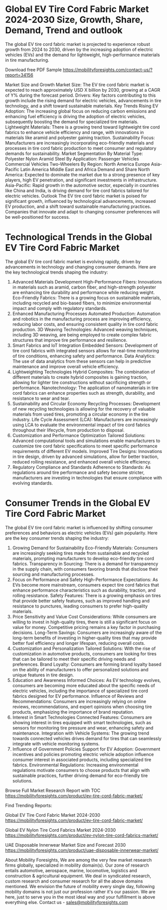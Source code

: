 # Global EV Tire Cord Fabric Market 2024-2030 Size, Growth, Share, Demand, Trend and outlook
The global EV tire cord fabric market is projected to experience robust growth from 2024 to 2030, driven by the increasing adoption of electric vehicles (EVs) and the demand for lightweight, high-performance materials in tire manufacturing.


Download free PDF Sample https://mobilityforesights.com/contact-us/?report=34156 

Market Size and Growth
Market Size: The EV tire cord fabric market is expected to reach approximately USD X billion by 2030, growing at a CAGR of Y% during the forecast period.
Drivers: Key factors contributing to this growth include the rising demand for electric vehicles, advancements in tire technology, and a shift toward sustainable materials.
Key Trends
Rising EV Adoption: The increasing global focus on reducing carbon emissions and enhancing fuel efficiency is driving the adoption of electric vehicles, subsequently boosting the demand for specialized tire materials.
Lightweight Materials: There is a growing trend toward lightweight tire cord fabrics to enhance vehicle efficiency and range, with innovations in materials like aramid and polyester gaining traction.
Sustainability Focus: Manufacturers are increasingly incorporating eco-friendly materials and processes in tire cord fabric production to meet consumer and regulatory demands for sustainability.
Market Segmentation
By Material Type:
Polyester
Nylon
Aramid
Steel
By Application:
Passenger Vehicles
Commercial Vehicles
Two-Wheelers
By Region:
North America
Europe
Asia-Pacific
Latin America
Middle East and Africa
Demand and Share
North America: Expected to dominate the market due to a strong presence of key players, high EV penetration, and significant investments in infrastructure.
Asia-Pacific: Rapid growth in the automotive sector, especially in countries like China and India, is driving demand for tire cord fabrics tailored for electric vehicles.
Outlook
The EV tire cord fabric market is poised for significant growth, influenced by technological advancements, increased EV production, and a shift toward sustainable manufacturing practices. Companies that innovate and adapt to changing consumer preferences will be well-positioned for success.

# Technological Trends in the Global EV Tire Cord Fabric Market
The global EV tire cord fabric market is evolving rapidly, driven by advancements in technology and changing consumer demands. Here are the key technological trends shaping the industry:
1. Advanced Materials Development
High-Performance Fibers: Innovations in materials such as aramid, carbon fiber, and high-strength polyester are enhancing tire durability and performance while reducing weight.
Eco-Friendly Fabrics: There is a growing focus on sustainable materials, including recycled and bio-based fibers, to minimize environmental impact and comply with regulatory standards.
2. Enhanced Manufacturing Processes
Automated Production: Automation and robotics in the manufacturing process are improving efficiency, reducing labor costs, and ensuring consistent quality in tire cord fabric production.
3D Weaving Technologies: Advanced weaving techniques, including 3D weaving, are being employed to create complex fabric structures that improve tire performance and resilience.
3. Smart Fabrics and IoT Integration
Embedded Sensors: Development of tire cord fabrics with integrated sensors allows for real-time monitoring of tire conditions, enhancing safety and performance.
Data Analytics: The use of data analytics from these sensors can help in predictive maintenance and improve overall vehicle efficiency.
4. Lightweighting Technologies
Hybrid Composites: The combination of different materials to create hybrid composites is gaining traction, allowing for lighter tire constructions without sacrificing strength or performance.
Nanotechnology: The application of nanomaterials in tire cord fabrics can enhance properties such as strength, durability, and resistance to wear and tear.
5. Sustainability and Circular Economy
Recycling Processes: Development of new recycling technologies is allowing for the recovery of valuable materials from used tires, promoting a circular economy in the tire industry.
Life Cycle Assessment (LCA): Manufacturers are increasingly using LCA to evaluate the environmental impact of tire cord fabrics throughout their lifecycle, from production to disposal.
6. Customization and Performance Optimization
Tailored Solutions: Advanced computational tools and simulations enable manufacturers to customize tire cord fabric specifications to meet specific performance requirements of different EV models.
Improved Tire Designs: Innovations in tire design, driven by advanced simulations, allow for better traction, reduced rolling resistance, and enhanced overall vehicle efficiency.
7. Regulatory Compliance and Standards
Adherence to Standards: As regulations around tire performance and safety become stricter, manufacturers are investing in technologies that ensure compliance with evolving standards.

# Consumer Trends in the Global EV Tire Cord Fabric Market
The global EV tire cord fabric market is influenced by shifting consumer preferences and behaviors as electric vehicles (EVs) gain popularity. Here are the key consumer trends shaping the industry:
1. Growing Demand for Sustainability
Eco-Friendly Materials: Consumers are increasingly seeking tires made from sustainable and recycled materials, prompting manufacturers to develop eco-friendly tire cord fabrics.
Transparency in Sourcing: There is a demand for transparency in the supply chain, with consumers favoring brands that disclose their sourcing and manufacturing processes.
2. Focus on Performance and Safety
High-Performance Expectations: As EVs become more mainstream, consumers expect tire cord fabrics that enhance performance characteristics such as durability, traction, and rolling resistance.
Safety Features: There is a growing emphasis on tires that provide better safety features, such as improved handling and resistance to punctures, leading consumers to prefer high-quality materials.
3. Price Sensitivity and Value
Cost Considerations: While consumers are willing to invest in high-quality tires, there is still a significant focus on value for money. Competitive pricing remains a key factor in purchasing decisions.
Long-Term Savings: Consumers are increasingly aware of the long-term benefits of investing in higher-quality tires that may provide better fuel efficiency and longer lifespan, reducing overall costs.
4. Customization and Personalization
Tailored Solutions: With the rise of customization in automotive products, consumers are looking for tires that can be tailored to meet their specific driving needs and preferences.
Brand Loyalty: Consumers are forming brand loyalty based on the ability of manufacturers to offer personalized solutions and unique features in tire design.
5. Education and Awareness
Informed Choices: As EV technology evolves, consumers are becoming more educated about the specific needs of electric vehicles, including the importance of specialized tire cord fabrics designed for EV performance.
Influence of Reviews and Recommendations: Consumers are increasingly relying on online reviews, recommendations, and expert opinions when choosing tire products, emphasizing the importance of brand reputation.
6. Interest in Smart Technologies
Connected Features: Consumers are showing interest in tires equipped with smart technologies, such as sensors for monitoring tire pressure and wear, enhancing safety and maintenance.
Integration with Vehicle Systems: The growing trend towards connected vehicles drives demand for tires that can seamlessly integrate with vehicle monitoring systems.
7. Influence of Government Policies
Support for EV Adoption: Government incentives and policies promoting electric vehicle adoption influence consumer interest in associated products, including specialized tire fabrics.
Environmental Regulations: Increasing environmental regulations motivate consumers to choose products that align with sustainable practices, further driving demand for eco-friendly tire solutions.

Browse Full Market Research Report with TOC https://mobilityforesights.com/product/ev-tire-cord-fabric-market/ 

Find Trending Reports:

Global EV Tire Cord Fabric Market 2024-2030 https://mobilityforesights.com/product/ev-tire-cord-fabric-market/ 

Global EV Nylon Tire Cord Fabrics Market 2024-2030 https://mobilityforesights.com/product/ev-nylon-tire-cord-fabrics-market/ 

UAE Disposable Innerwear Market Size and Forecast 2030 https://mobilityforesights.com/product/uae-disposable-innerwear-market/ 


About Mobility Foresights,
We are among the very few market research firms globally, specialized in mobility domain(s). Our zone of research entails automotive, aerospace, marine, locomotive, logistics and construction & agricultural equipment. We deal in syndicated research, custom research and consumer research for all the above domains mentioned.
We envision the future of mobility every single day, following mobility domains is not just our profession rather it's our passion. We are here, just to serve you in the most ideal way and your fulfillment is above everything else. Contact us -  sales@mobilityforesights.com 









